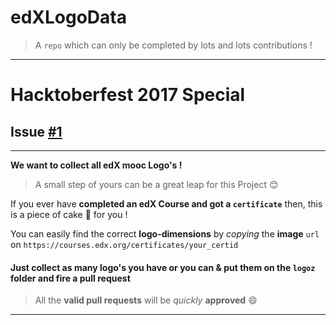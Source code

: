 # edXLogoData

> A `repo` which can only be completed by lots and lots contributions !

---
# Hacktoberfest 2017 Special 
## Issue [#1](https://github.com/0x48piraj/edXLogoData/issues/1)
---
**We want to collect all edX mooc Logo's !**

> A small step of yours can be a great leap for this Project :blush: 

If you ever have **completed an edX Course and got a `certificate`** then, this is a piece of cake :cake:  for you !

You can easily find the correct **logo-dimensions** by _copying_ the **image** `url` on `https://courses.edx.org/certificates/your_certid`

#### Just collect as many logo's you have or you can & put them on the `logoz` folder and fire a **pull request**

> All the **valid pull requests** will be _quickly_ **approved**  :smile: 

---



